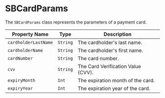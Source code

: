 # SBCardParams

The `SBCardParams` class represents the parameters of a payment card.

| **Property Name** | **Type** | **Description** |
|-|-|-|
| `cardholderLastName` | `String` | The cardholder's last name. |
| `cardholderName` | `String` | The cardholder's first name. |
| `cardNumber` | `String` | The card number. |
| `cvv` | `String` | The Card Verification Value (CVV). |
| `expiryMonth` | `Int` | The expiration month of the card. |
| `expiryYear` | `Int` | The expiration year of the card. |
